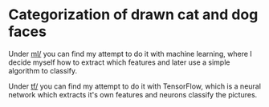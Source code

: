Categorization of drawn cat and dog faces
=========================================

Under [ml/](ml/) you can find my attempt to do it with machine learning,
where I decide myself how to extract which features and later use a simple
algorithm to classify.

Under [tf/](tf/) you can find my attempt to do it with TensorFlow, which
is a neural network which extracts it's own features and neurons classify
the pictures.
